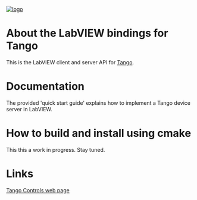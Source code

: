 [![logo](http://www.tango-controls.org/static/tango/img/logo_tangocontrols.png)](http://www.tango-controls.org)

# About the LabVIEW bindings for Tango

This is the LabVIEW client and server API for [Tango](http://tango-controls.org). 

# Documentation

The provided 'quick start guide' explains how to implement a Tango device server in LabVIEW. 

# How to build and install using cmake

This this a work in progress. Stay tuned.

# Links

[Tango Controls web page](http://tango-controls.org)